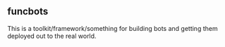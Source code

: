## funcbots

This is a toolkit/framework/something for building bots and getting them deployed out to the real world.
